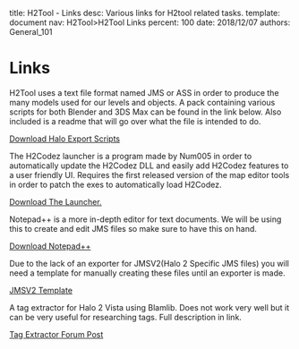 title:      H2Tool - Links
desc:       Various links for H2tool related tasks.
template:   document
nav:        H2Tool>H2Tool Links
percent:    100
date:       2018/12/07
authors:    General_101

# Links

H2Tool uses a text file format named JMS or ASS in order to produce the many models used for our levels and objects. A pack containing various scripts for both Blender and 3DS Max can be found in the link below. Also included is a readme that will go over what the file is intended to do.

[Download Halo Export Scripts](https://cdn.discordapp.com/attachments/434382924700319745/513670029221560350/Halo_Export.7z)

The H2Codez launcher is a program made by Num005 in order to automatically update the H2Codez DLL and easily add H2Codez features to a user friendly UI. Requires the first released version of the map editor tools in order to patch the exes to automatically load H2Codez.

[Download The Launcher.](https://ci.appveyor.com/api/projects/num0005/h2-toolkit-launcher/artifacts/Launcher/bin/Release/H2CodezLauncher.exe)

Notepad++ is a more in-depth editor for text documents. We will be using this to create and edit JMS files so make sure to have this on hand.

[Download Notepad++](https://notepad-plus-plus.org/)

Due to the lack of an exporter for JMSV2(Halo 2 Specific JMS files) you will need a template for manually creating these files until an exporter is made.

[JMSV2 Template](https://pastebin.com/NmZEekp0)

A tag extractor for Halo 2 Vista using Blamlib. Does not work very well but it can be very useful for researching tags. Full description in link.

[Tag Extractor Forum Post](https://halo2.online/threads/tag-extractor-for-magical-doctor-wizard-researchers-only.2076/)